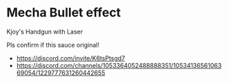 # Mecha Bullet effect

Kjoy's Handgun with Laser

Pls confirm if this sauce original!

- https://discord.com/invite/K6tsPtsgd7
- https://discord.com/channels/1053364052488888351/1053413656106369054/1229777631260442655